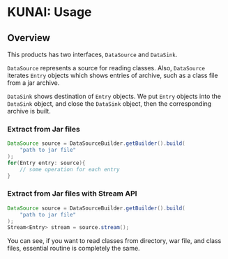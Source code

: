 KUNAI: Usage
============

Overview
--------

 This products has two interfaces, ```DataSource``` and
```DataSink```.

 ```DataSource``` represents a source for reading classes. Also,
```DataSource``` iterates ```Entry``` objects which shows entries of
archive, such as a class file from a jar archive.

 ```DataSink``` shows destination of ```Entry``` objects.  We put
```Entry``` objects into the ```DataSink``` object, and close the
```DataSink``` object, then the corresponding archive is built.
 
### Extract from Jar files

```java
DataSource source = DataSourceBuilder.getBuilder().build(
    "path to jar file"
);
for(Entry entry: source){
    // some operation for each entry
}
```

### Extract from Jar files with Stream API

```java
DataSource source = DataSourceBuilder.getBuilder().build(
    "path to jar file"
);
Stream<Entry> stream = source.stream();
```

 You can see, if you want to read classes from directory, war file,
and class files, essential routine is completely the same.
